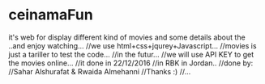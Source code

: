 # ceinamaFun
it's web for display different kind of movies and some details about the ..and enjoy watching... 
//we use html+css+jqurey+Javascript...
//movies is just a tariller to test the code...
//in the futur...
//we will use API KEY to get the movies online...
//it done in 22/12/2016
//in RBK in Jordan..
//done by:
//Sahar Alshurafat & Rwaida Almehanni
//Thanks :)
//... 
